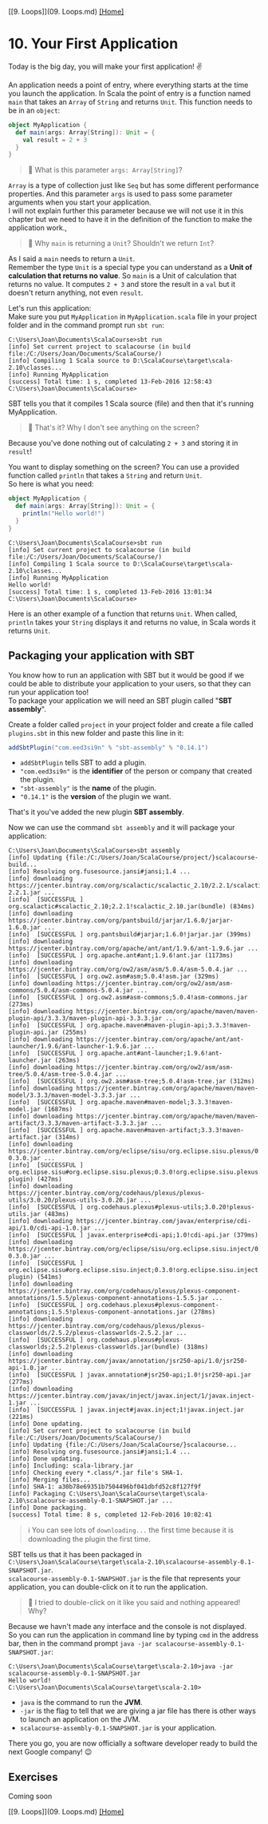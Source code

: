 [[9. Loops]](09. Loops.md) [[Home]](../ReadMe.md)

# 10. Your First Application

Today is the big day, you will make your first application! :v:

An application needs a point of entry, where everything starts at the time you launch the application. In Scala the point of entry is a function named `main` that takes an `Array` of `String` and returns `Unit`. This function needs to be in an `object`:
```scala
object MyApplication {
  def main(args: Array[String]): Unit = {
    val result = 2 + 3
  }
}
```

> :raising_hand: What is this parameter `args: Array[String]`?

`Array` is a type of collection just like `Seq` but has some different performance properties. And this parameter `args` is used to pass some parameter arguments when you start your application.  
I will not explain further this parameter because we will not use it in this chapter but we need to have it in the definition of the function to make the application work.,  

> :raising_hand: Why `main` is returning a `Unit`? Shouldn't we return `Int`?

As I said a `main` needs to return a `Unit`.  
Remember the type `Unit` is a special type you can understand as a **Unit of calculation that returns no value**.
So `main` is a Unit of calculation that returns no value. It computes `2 + 3` and store the result in a `val` but it doesn't return anything, not even `result`.

Let's run this application:  
Make sure you put `MyApplication` in `MyApplication.scala` file in your project folder and in the command prompt run `sbt run`:
```console
C:\Users\Joan\Documents\ScalaCourse>sbt run
[info] Set current project to scalacourse (in build file:/C:/Users/Joan/Documents/ScalaCourse/)
[info] Compiling 1 Scala source to D:\ScalaCourse\target\scala-2.10\classes...
[info] Running MyApplication
[success] Total time: 1 s, completed 13-Feb-2016 12:58:43
C:\Users\Joan\Documents\ScalaCourse>
```
SBT tells you that it compiles 1 Scala source (file) and then that it's running MyApplication.

> :raising_hand: That's it? Why I don't see anything on the screen?

Because you've done nothing out of calculating `2 + 3` and storing it in `result`!

You want to display something on the screen? You can use a provided function called `println` that takes a `String` and return `Unit`.   
So here is what you need:
```scala
object MyApplication {
  def main(args: Array[String]): Unit = {
    println("Hello world!")
  }
}
```
```console
C:\Users\Joan\Documents\ScalaCourse>sbt run
[info] Set current project to scalacourse (in build file:/C:/Users/Joan/Documents/ScalaCourse/)
[info] Compiling 1 Scala source to D:\ScalaCourse\target\scala-2.10\classes...
[info] Running MyApplication
Hello world!
[success] Total time: 1 s, completed 13-Feb-2016 13:01:34
C:\Users\Joan\Documents\ScalaCourse>
```
Here is an other example of a function that returns `Unit`. When called, `println` takes your `String` displays it and returns no value, in Scala words it returns `Unit`.


## Packaging your application with SBT

You know how to run an application with SBT but it would be good if we could be able to distribute your application to your users, so that they can run your application too!  
To package your application we will need an SBT plugin called "**SBT assembly**".

Create a folder called `project` in your project folder and create a file called `plugins.sbt` in this new folder and paste this line in it:
```scala
addSbtPlugin("com.eed3si9n" % "sbt-assembly" % "0.14.1")
```
* `addSbtPlugin` tells SBT to add a plugin. 
* `"com.eed3si9n"` is the **identifier** of the person or company that created the plugin.
* `"sbt-assembly"` is the **name** of the plugin.
* `"0.14.1"` is the **version** of the plugin we want.

That's it you've added the new plugin **SBT assembly**.

Now we can use the command `sbt assembly` and it will package your application:
```console
C:\Users\Joan\Documents\ScalaCourse>sbt assembly
[info] Updating {file:/C:/Users/Joan/ScalaCourse/project/}scalacourse-build...
[info] Resolving org.fusesource.jansi#jansi;1.4 ...
[info] downloading https://jcenter.bintray.com/org/scalactic/scalactic_2.10/2.2.1/scalactic_2.10-2.2.1.jar ...
[info]  [SUCCESSFUL ] org.scalactic#scalactic_2.10;2.2.1!scalactic_2.10.jar(bundle) (834ms)
[info] downloading https://jcenter.bintray.com/org/pantsbuild/jarjar/1.6.0/jarjar-1.6.0.jar ...
[info]  [SUCCESSFUL ] org.pantsbuild#jarjar;1.6.0!jarjar.jar (399ms)
[info] downloading https://jcenter.bintray.com/org/apache/ant/ant/1.9.6/ant-1.9.6.jar ...
[info]  [SUCCESSFUL ] org.apache.ant#ant;1.9.6!ant.jar (1173ms)
[info] downloading https://jcenter.bintray.com/org/ow2/asm/asm/5.0.4/asm-5.0.4.jar ...
[info]  [SUCCESSFUL ] org.ow2.asm#asm;5.0.4!asm.jar (329ms)
[info] downloading https://jcenter.bintray.com/org/ow2/asm/asm-commons/5.0.4/asm-commons-5.0.4.jar ...
[info]  [SUCCESSFUL ] org.ow2.asm#asm-commons;5.0.4!asm-commons.jar (273ms)
[info] downloading https://jcenter.bintray.com/org/apache/maven/maven-plugin-api/3.3.3/maven-plugin-api-3.3.3.jar ...
[info]  [SUCCESSFUL ] org.apache.maven#maven-plugin-api;3.3.3!maven-plugin-api.jar (255ms)
[info] downloading https://jcenter.bintray.com/org/apache/ant/ant-launcher/1.9.6/ant-launcher-1.9.6.jar ...
[info]  [SUCCESSFUL ] org.apache.ant#ant-launcher;1.9.6!ant-launcher.jar (263ms)
[info] downloading https://jcenter.bintray.com/org/ow2/asm/asm-tree/5.0.4/asm-tree-5.0.4.jar ...
[info]  [SUCCESSFUL ] org.ow2.asm#asm-tree;5.0.4!asm-tree.jar (312ms)
[info] downloading https://jcenter.bintray.com/org/apache/maven/maven-model/3.3.3/maven-model-3.3.3.jar ...
[info]  [SUCCESSFUL ] org.apache.maven#maven-model;3.3.3!maven-model.jar (1687ms)
[info] downloading https://jcenter.bintray.com/org/apache/maven/maven-artifact/3.3.3/maven-artifact-3.3.3.jar ...
[info]  [SUCCESSFUL ] org.apache.maven#maven-artifact;3.3.3!maven-artifact.jar (314ms)
[info] downloading https://jcenter.bintray.com/org/eclipse/sisu/org.eclipse.sisu.plexus/0.3.0/org.eclipse.sisu.plexus-0.3.0.jar ...
[info]  [SUCCESSFUL ] org.eclipse.sisu#org.eclipse.sisu.plexus;0.3.0!org.eclipse.sisu.plexus.jar(eclipse-plugin) (427ms)
[info] downloading https://jcenter.bintray.com/org/codehaus/plexus/plexus-utils/3.0.20/plexus-utils-3.0.20.jar ...
[info]  [SUCCESSFUL ] org.codehaus.plexus#plexus-utils;3.0.20!plexus-utils.jar (483ms)
[info] downloading https://jcenter.bintray.com/javax/enterprise/cdi-api/1.0/cdi-api-1.0.jar ...
[info]  [SUCCESSFUL ] javax.enterprise#cdi-api;1.0!cdi-api.jar (379ms)
[info] downloading https://jcenter.bintray.com/org/eclipse/sisu/org.eclipse.sisu.inject/0.3.0/org.eclipse.sisu.inject-0.3.0.jar ...
[info]  [SUCCESSFUL ] org.eclipse.sisu#org.eclipse.sisu.inject;0.3.0!org.eclipse.sisu.inject.jar(eclipse-plugin) (541ms)
[info] downloading https://jcenter.bintray.com/org/codehaus/plexus/plexus-component-annotations/1.5.5/plexus-component-annotations-1.5.5.jar ...
[info]  [SUCCESSFUL ] org.codehaus.plexus#plexus-component-annotations;1.5.5!plexus-component-annotations.jar (278ms)
[info] downloading https://jcenter.bintray.com/org/codehaus/plexus/plexus-classworlds/2.5.2/plexus-classworlds-2.5.2.jar ...
[info]  [SUCCESSFUL ] org.codehaus.plexus#plexus-classworlds;2.5.2!plexus-classworlds.jar(bundle) (318ms)
[info] downloading https://jcenter.bintray.com/javax/annotation/jsr250-api/1.0/jsr250-api-1.0.jar ...
[info]  [SUCCESSFUL ] javax.annotation#jsr250-api;1.0!jsr250-api.jar (277ms)
[info] downloading https://jcenter.bintray.com/javax/inject/javax.inject/1/javax.inject-1.jar ...
[info]  [SUCCESSFUL ] javax.inject#javax.inject;1!javax.inject.jar (221ms)
[info] Done updating.
[info] Set current project to scalacourse (in build file:/C:/Users/Joan/Documents/ScalaCourse/)
[info] Updating {file:/C:/Users/Joan/ScalaCourse/}scalacourse...
[info] Resolving org.fusesource.jansi#jansi;1.4 ...
[info] Done updating.
[info] Including: scala-library.jar
[info] Checking every *.class/*.jar file's SHA-1.
[info] Merging files...
[info] SHA-1: a30b78e69351b7504496bf041dbfd52c8f127f9f
[info] Packaging C:\Users\Joan\ScalaCourse\target\scala-2.10\scalacourse-assembly-0.1-SNAPSHOT.jar ...
[info] Done packaging.
[success] Total time: 8 s, completed 12-Feb-2016 10:02:41
```
> :information_source: You can see lots of `downloading...` the first time because it is downloading the plugin the first time.

SBT tells us that it has been packaged in `C:\Users\Joan\ScalaCourse\target\scala-2.10\scalacourse-assembly-0.1-SNAPSHOT.jar`.  
`scalacourse-assembly-0.1-SNAPSHOT.jar` is the file that represents your application, you can double-click on it to run the application.

> :raising_hand: I tried to double-click on it like you said and nothing appeared! Why?

Because we havn't made any interface and the console is not displayed.  
So you can run the application in command line by typing `cmd` in the address bar, then in the command prompt `java -jar scalacourse-assembly-0.1-SNAPSHOT.jar`:
```console
C:\Users\Joan\Documents\ScalaCourse\target\scala-2.10>java -jar scalacourse-assembly-0.1-SNAPSHOT.jar
Hello world!
C:\Users\Joan\Documents\ScalaCourse\target\scala-2.10>
```
* `java` is the command to run the **JVM**.
* `-jar` is the flag to tell that we are giving a jar file has there is other ways to launch an application on the JVM.
* `scalacourse-assembly-0.1-SNAPSHOT.jar` is your application.

There you go, you are now officially a software developer ready to build the next Google company! :wink:

## Exercises

Coming soon

[[9. Loops]](09. Loops.md) [[Home]](../ReadMe.md)

